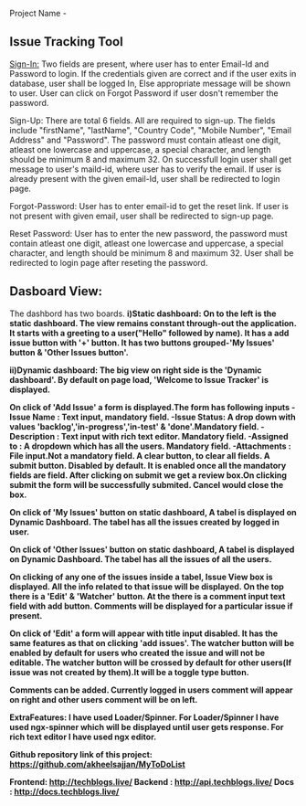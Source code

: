 Project Name - <h2>Issue Tracking Tool</h2>

<!-------Landing Page--------->

<u>Sign-In:</u>
Two fields are present, where user has to enter Email-Id and Password to login.
If the credentials given are correct and if the user exits in database, user shall be logged In,
Else appropriate message will be shown to user.
User can click on Forgot Password if user dosn't remember the password.

Sign-Up:
There are total 6 fields. All are required to sign-up. The fields include "firstName", "lastName", "Country Code",
"Mobile Number", "Email Address" and "Password". The password must contain  atleast one digit, atleast one lowercase and
uppercase, a special character, and length should be minimum 8 and maximum 32.
On successfull login user shall get  message to user's maild-id, where user has to verify the email.
If user is already present with the given email-Id, user shall be redirected to login page. 

Forgot-Password:
User has to enter email-id to get the reset link.
If user is not present with given email, user shall be redirected to sign-up page.

Reset Password:
User has to enter the new password, the password must contain  atleast one digit, atleast one lowercase and
uppercase, a special character, and length should be minimum 8 and maximum 32.
User shall be redirected to login page after reseting the password.

<!-------End Of Landing Page--------->



<!-------Issue Tracker--------------->

<h2>Dasboard View:</h2>
The dashbord has two boards.
<b>i)Static dashboard: <b>
  On to the left is the static dashboard. The view remains constant through-out the application.
  It starts with a greeting to a user("Hello" followed by name).
  It has a add issue button with '+' button.
  It has two buttons grouped-'My Issues' button & 'Other Issues button'.

<b>ii)Dynamic dashboard:<b>
   The big view on right side is the 'Dynamic dashboard'.
   By default on page load, 'Welcome to Issue Tracker' is displayed.

   On click of 'Add Issue' a form is displayed.The form has following inputs
    -Issue Name  : Text input, mandatory field.
    -Issue Status: A drop down with values 'backlog','in-progress','in-test' & 'done'.Mandatory field.
    -Description : Text input with rich text editor. Mandatory field.
    -Assigned to : A dropdown which has all the users. Mandatory field.
    -Attachments : File input.Not a mandatory field.
   A clear button, to clear all fields.
   A submit button. Disabled by default. It is enabled once all the mandatory fields are field.
   After clicking on submit we get a review box.On clicking submit the form will be successfully submited.
   Cancel would close the box.

   On click of 'My Issues' button on static dashboard, A tabel is displayed on Dynamic Dashboard.
   The tabel has all the issues created by logged in user.

   On click of 'Other Issues' button on static dashboard, A tabel is displayed on Dynamic Dashboard.
   The tabel has all the issues of all the users.

   On clicking of any one of the issues inside a tabel, Issue View box is displayed. All the info related to that issue 
   will be displayed. 
   On the top there is a 'Edit' & 'Watcher' button. At the there is a comment input text field with add button. Comments 
   will be displayed for a particular issue if present.

   On click of 'Edit' a form will appear with title input disabled. It has the same features as that on clicking 'add issues'.
   The watcher button will be enabled by default for users who created the issue and will not be editable.
   The watcher button will be crossed by default for other users(If issue was not created by them).It will be a toggle type button.

   Comments can be added. Currently logged in users comment will appear on right and other users comment will be on left.

<!----End Of Issue Tracker--------------->


ExtraFeatures: I have used Loader/Spinner. For Loader/Spinner I have used ngx-spinner which will be displayed until user gets response.
               For rich text editor I have used ngx editor.

		 
Github repository link of this project:	https://github.com/akheelsajjan/MyToDoList

<!-------URL------------>

Frontend:  http://techblogs.live/
Backend :  http://api.techblogs.live/
Docs    :  http://docs.techblogs.live/












